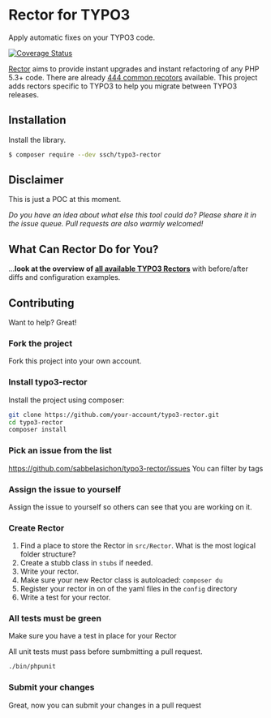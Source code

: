 # Rector for TYPO3

Apply automatic fixes on your TYPO3 code.

[![Coverage Status](https://img.shields.io/coveralls/sabbelasichon/typo3-rector/master.svg?style=flat-square)](https://coveralls.io/github/sabbelasichon/typo3-rector?branch=master)

[Rector](https://getrector.org/) aims to provide instant upgrades and instant refactoring of any PHP 5.3+ code. There are already [444 common recotors](https://github.com/rectorphp/rector/blob/master/docs/AllRectorsOverview.md) available. This project adds rectors specific to TYPO3 to help you migrate between TYPO3 releases.

## Installation

Install the library.

```bash
$ composer require --dev ssch/typo3-rector
```

## Disclaimer

This is just a POC at this moment.

*Do you have an idea about what else this tool could do? Please share it in the issue queue. Pull requests are also warmly welcomed!*


## What Can Rector Do for You?

...**look at the overview of [all available TYPO3 Rectors](/docs/AllRectorsOverview.md)** with before/after diffs and configuration examples.

## Contributing

Want to help? Great!

### Fork the project

Fork this project into your own account.

### Install typo3-rector

Install the project using composer:
```bash
git clone https://github.com/your-account/typo3-rector.git
cd typo3-rector
composer install
```

### Pick an issue from the list

https://github.com/sabbelasichon/typo3-rector/issues You can filter by tags

### Assign the issue to yourself

Assign the issue to yourself so others can see that you are working on it.

### Create Rector

1. Find a place to store the Rector in `src/Rector`. What is the most logical folder structure?
2. Create a stubb class in `stubs` if needed.
3. Write your rector.
4. Make sure your new Rector class is autoloaded: `composer du`
5. Register your rector in on of the yaml files in the `config` directory
6. Write a test for your rector.

### All tests must be green
Make sure you have a test in place for your Rector

All unit tests must pass before sumbmitting a pull request.

```bash
./bin/phpunit
```

### Submit your changes

Great, now you can submit your changes in a pull request
